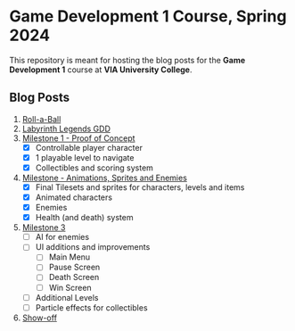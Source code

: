 # Game Development 1 Course, Spring 2024 #

This repository is meant for hosting the blog posts for the **Game Development 1** course at **VIA University College**.

## Blog Posts ##
1) [Roll-a-Ball](/Roll-a-Ball/Roll-a-Ball.md)
2) [Labyrinth Legends GDD](/Labyrinth-Legends/GDD.md)
3) [Milestone 1 - Proof of Concept](/Labyrinth-Legends/Milestone1.md)
   - [x] Controllable player character
   - [x] 1 playable level to navigate
   - [x] Collectibles and scoring system
4) [Milestone  - Animations, Sprites and Enemies](/Labyrinth-Legends/Milestone2.md)
   - [x] Final Tilesets and sprites for characters, levels and items
   - [x] Animated characters
   - [x] Enemies
   - [x] Health (and death) system
   
5) [Milestone 3](/Labyrinth-Legends/Milestone3.md)
   - [ ] AI for enemies
   - [ ] UI additions and improvements
      - [ ] Main Menu
      - [ ] Pause Screen
      - [ ] Death Screen
      - [ ] Win Screen
   - [ ] Additional Levels
   - [ ] Particle effects for collectibles
6) [Show-off](/)
